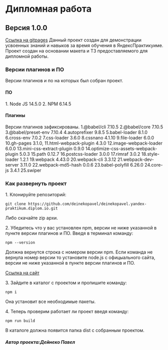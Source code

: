 # Дипломная работа
## Версия 1.0.0

[Ссылка на gitpages](https://deinekopavel.github.io/deinekopavel.yandex-praktikum.diplom.io/)
Данный проект создан для демонстрации усвоенных знаний и навыков за время обучения в ЯндексПрактикуиме. Проект создан на основании макета и ТЗ предоставляемого для дипломной работы.
### Версии плагинов и ПО
Версии плагинов и по на которых был собран проект.
#### ПО
1\. Node JS 14.5.0
2\. NPM 6.14.5
#### Плагины
Версии плагинов зафиксированы.
1\.@babel/cli  7.10.5
2\.@babel/core 7.10.5
3\.@babel/preset-env 7.10.4
4\.autoprefixer 9.8.5
5\.babel-loader 8.1.0
6\.cross-env 7.0.2
7\.css-loader 3.6.0
8\.cssnano 4.1.10
9\.file-loader 6.0.0
10\.gh-pages 3.1.0,
11\.html-webpack-plugin 4.3.0
12\.image-webpack-loader 6.0.0
13\.mini-css-extract-plugin 0.9.0
14\.optimize-css-assets-webpack-plugin 5.0.3
15\.path 0.12.7
16\.postcss-loader 3.0.0
17\.rimraf 3.0.2
18\.style-loader 1.2.1
19\.webpack 4.43.0
20\.webpack-cli 3.3.12
21\.webpack-dev-server 3.11.0
22\.webpack-md5-hash 0.0.6
23\.babel-polyfill 6.26.0
24\.core-js 3.4.1
25\.swiper

### Как развернуть проект

1\. Клонируйте репозиторий:

```
git clone https://github.com/deinekopavel/deinekopavel.yandex-praktikum.diplom.io.git
```
Либо скачайте zip архи.

2\. Убедитесь что у вас установлен npm, версии не ниже указанной в пункте версии плагинов и ПО. Введя в терминал команду:

```
npm --version
```
Должна вернутся строка с номером версии npm. Если команда не вернула номер версии то установите node.js с офицыального сайта, версии не ниже указанной в пункте версии плагинов и ПО.

[Ссылка на сайт](https://nodejs.org/)

3\. Зайдите в каталог с проектом и пропишите команду:

```
npm i
```
Она установит все необходимые пакеты.

4\. Теперь проверим работает ли проект введя команду:

```
npm run build
```
В каталоге должна появится папка dist с собранным проектом.

##### Автор проекта:Дейнеко Павел